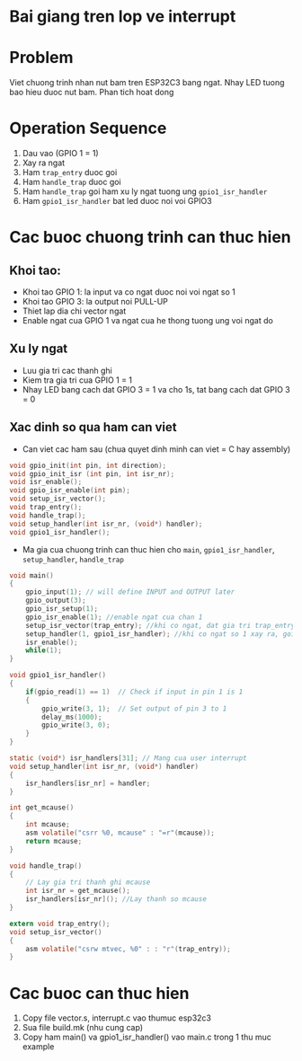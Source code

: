 # Bai giang tren lop ve interrupt

# Problem
Viet chuong trinh nhan nut bam tren ESP32C3 bang ngat. Nhay LED tuong bao hieu duoc nut bam. Phan tich hoat dong

# Operation Sequence
1. Dau vao (GPIO 1 = 1)
2. Xay ra ngat
3. Ham `trap_entry` duoc goi
4. Ham `handle_trap` duoc goi
5. Ham `handle_trap` goi ham xu ly ngat tuong ung `gpio1_isr_handler`
6. Ham `gpio1_isr_handler` bat led duoc noi voi GPIO3

# Cac buoc chuong trinh can thuc hien
## Khoi tao:
- Khoi tao GPIO 1: la input va co ngat duoc noi voi ngat so 1
- Khoi tao GPIO 3: la output noi PULL-UP
- Thiet lap dia chi vector ngat
- Enable ngat cua GPIO 1 va ngat cua he thong tuong ung voi ngat do
## Xu ly ngat
- Luu gia tri cac thanh ghi
- Kiem tra gia tri cua GPIO 1 = 1
- Nhay LED bang cach dat GPIO 3 = 1 va cho 1s, tat bang cach dat GPIO 3 = 0

## Xac dinh so qua ham can viet
- Can viet cac ham sau (chua quyet dinh minh can viet = C hay assembly)

```C
void gpio_init(int pin, int direction);
void gpio_init_isr (int pin, int isr_nr);
void isr_enable();
void gpio_isr_enable(int pin);
void setup_isr_vector();
void trap_entry();
void handle_trap();
void setup_handler(int isr_nr, (void*) handler);
void gpio1_isr_handler();
```

- Ma gia cua chuong trinh can thuc hien cho `main`, `gpio1_isr_handler`, `setup_handler`, `handle_trap`

```C
void main()
{
    gpio_input(1); // will define INPUT and OUTPUT later
    gpio_output(3);
    gpio_isr_setup(1);
    gpio_isr_enable(1); //enable ngat cua chan 1
    setup_isr_vector(trap_entry); //khi co ngat, dat gia tri trap_entry = mtvec
    setup_handler(1, gpio1_isr_handler); //khi co ngat so 1 xay ra, goi ham gpio1_isr_handler
    isr_enable();
    while(1);
}
```

```C
void gpio1_isr_handler()
{
    if(gpio_read(1) == 1)  // Check if input in pin 1 is 1
    {
        gpio_write(3, 1);  // Set output of pin 3 to 1
        delay_ms(1000);
        gpio_write(3, 0);
    }
}
```

```C
static (void*) isr_handlers[31]; // Mang cua user interrupt
void setup_handler(int isr_nr, (void*) handler)
{
    isr_handlers[isr_nr] = handler;
}
```

```C
int get_mcause()
{
    int mcause;
    asm volatile("csrr %0, mcause" : "=r"(mcause));
    return mcause;
}
```

```C
void handle_trap()
{
    // Lay gia tri thanh ghi mcause
    int isr_nr = get_mcause();
    isr_handlers[isr_nr](); //Lay thanh so mcause
}
```

```C
extern void trap_entry();
void setup_isr_vector()
{
    asm volatile("csrw mtvec, %0" : : "r"(trap_entry));
}
```

# Cac buoc can thuc hien
1. Copy file vector.s, interrupt.c vao thumuc esp32c3
2. Sua file build.mk (nhu cung cap)
3. Copy ham main() va gpio1_isr_handler() vao main.c trong 1 thu muc example